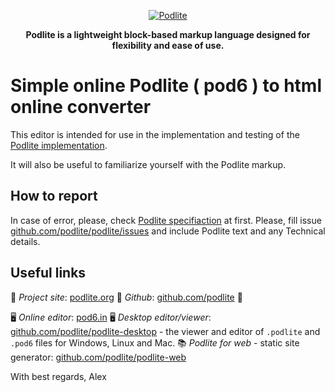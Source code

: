<div align="center">

[![Podlite](https://github.com/zag/specs/raw/podlite-specification/assets/podlite_logo_256x256.png)](https://podlite.org)

**Podlite is a lightweight block-based markup language designed for flexibility and ease of use.**

</div>

# Simple online Podlite ( pod6 ) to html online converter

This editor is intended for use in the implementation and testing of the [Podlite implementation](https://github.com/podlite/podlite).

It will also be useful to familiarize yourself with the Podlite markup.

## How to report

In case of error, please, check [Podlite specifiaction](https://podlite.org/specification) at first.
Please, fill issue [github.com/podlite/podlite/issues](https://github.com/podlite/podlite/issues) and include Podlite text and any Technical details.

## Useful links

📖 *Project site*: [podlite.org](https://podlite.org)
📌 *Github*: [github.com/podlite](https://github.com/podlite/)  🤩

🖥️ *Online editor*: [pod6.in](https://pod6.in/)
🖥️ *Desktop editor/viewer*: [github.com/podlite/podlite-desktop](https://github.com/podlite/podlite-desktop) - the viewer and editor of `.podlite` and `.pod6` files for Windows, Linux and Mac.
📚 *Podlite for web* - static site generator: [github.com/podlite/podlite-web](https://github.com/podlite/podlite-web)


With best regards,
Alex
